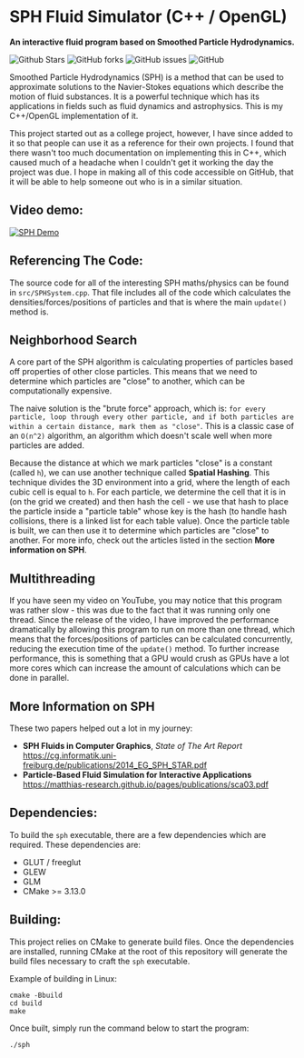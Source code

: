 # SPH Fluid Simulator (C++ / OpenGL)
**An interactive fluid program based on Smoothed Particle Hydrodynamics.**

![Github Stars](https://img.shields.io/github/stars/lijenicol/SPH-Fluid-Simulator?style=flat)
![GitHub forks](https://img.shields.io/github/forks/lijenicol/SPH-Fluid-Simulator?style=flat)
![GitHub issues](https://img.shields.io/github/issues/lijenicol/SPH-Fluid-Simulator?style=flat)
![GitHub](https://img.shields.io/github/license/lijenicol/SPH-Fluid-Simulator)

Smoothed Particle Hydrodynamics (SPH) is a method that can be used to approximate solutions to the Navier-Stokes equations which describe the motion of fluid substances. It is a powerful technique which has its applications in fields such as fluid dynamics and astrophysics. This is my C++/OpenGL implementation of it.

This project started out as a college project, however, I have since added to it so that people can use it as a reference for their own projects. I found that there wasn't too much documentation on implementing this in C++, which caused much of a headache when I couldn't get it working the day the project was due. I hope in making all of this code accessible on GitHub, that it will be able to help someone out who is in a similar situation.

## Video demo:

[![SPH Demo](https://img.youtube.com/vi/FRoIgCHV93U/0.jpg)](https://www.youtube.com/watch?v=FRoIgCHV93U)

## Referencing The Code:

The source code for all of the interesting SPH maths/physics can be found in `src/SPHSystem.cpp`. That file includes all of the code which calculates the densities/forces/positions of particles and that is where the main `update()` method is.

## Neighborhood Search

A core part of the SPH algorithm is calculating properties of particles based off properties of other close particles. This means that we need to determine which particles are "close" to another, which can be computationally expensive. 

The naive solution is the "brute force" approach, which is: `for every particle, loop through every other particle, and if both particles are within a certain distance, mark them as "close"`. This is a classic case of an `O(n^2)` algorithm, an algorithm which doesn't scale well when more particles are added.

Because the distance at which we mark particles "close" is a constant (called `h`), we can use another technique called **Spatial Hashing**. This technique divides the 3D environment into a grid, where the length of each cubic cell is equal to `h`. For each particle, we determine the cell that it is in (on the grid we created) and then hash the cell - we use that hash to place the particle inside a "particle table" whose key is the hash (to handle hash collisions, there is a linked list for each table value). Once the particle table is built, we can then use it to determine which particles are "close" to another. For more info, check out the articles listed in the section **More information on SPH**.

## Multithreading

If you have seen my video on YouTube, you may notice that this program was rather slow - this was due to the fact that it was running only one thread. Since the release of the video, I have improved the performance dramatically by allowing this program to run on more than one thread, which means that the forces/positions of particles can be calculated concurrently, reducing the execution time of the `update()` method. To further increase performance, this is something that a GPU would crush as GPUs have a lot more cores which can increase the amount of calculations which can be done in parallel.

## More Information on SPH ##

These two papers helped out a lot in my journey:

- **SPH Fluids in Computer Graphics**, *State of The Art Report* <br>https://cg.informatik.uni-freiburg.de/publications/2014_EG_SPH_STAR.pdf
- **Particle-Based Fluid Simulation for Interactive Applications** <br>https://matthias-research.github.io/pages/publications/sca03.pdf

## Dependencies:

To build the `sph` executable, there are a few dependencies which are required. These dependencies are:

- GLUT / freeglut
- GLEW
- GLM
- CMake >= 3.13.0

## Building:

This project relies on CMake to generate build files. Once the dependencies are installed, running CMake at the root of this repository will generate the build files necessary to craft the `sph` executable.

Example of building in Linux:

```
cmake -Bbuild
cd build
make
```

Once built, simply run the command below to start the program:

```
./sph
```